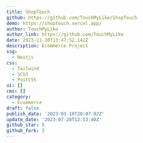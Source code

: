 ```yaml
---
title: ShopTouch
github: https://github.com/TouchMyLike/ShopTouch
demo: https://shoptouch.vercel.app/
author: TouchMyLike
author_link: https://github.com/TouchMyLike
date: 2023-11-30T13:47:52.142Z
description: Ecommerce Project
ssg:
  - Nextjs
css:
  - Tailwind
  - SCSS
  - PostCSS
ui: []
cms: []
category:
  - Ecommerce
draft: false
publish_date: '2023-03-10T20:07:02Z'
update_date: '2023-07-28T12:53:40Z'
github_star: 0
github_fork: 3
---
```

